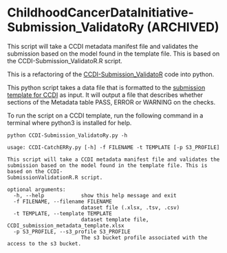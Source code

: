 # ChildhoodCancerDataInitiative-Submission_ValidatoRy (ARCHIVED)
This script will take a CCDI metadata manifest file and validates the submission based on the model found in the template file. This is based on the CCDI-Submission_ValidatoR.R script.

This is a refactoring of the [CCDI-Submission_ValidatoR](https://github.com/CBIIT/ChildhoodCancerDataInitiative-Submission_ValidatoR/tree/main) code into python.

This python script takes a data file that is formatted to the [submission template for CCDI](https://github.com/CBIIT/ccdi-model/tree/main/metadata-manifest) as input. It will output a file that describes whether sections of the Metadata table PASS, ERROR or WARNING on the checks.

To run the script on a CCDI template, run the following command in a terminal where python3 is installed for help.

```
python CCDI-Submission_ValidatoRy.py -h
```

```
usage: CCDI-CatchERRy.py [-h] -f FILENAME -t TEMPLATE [-p S3_PROFILE]

This script will take a CCDI metadata manifest file and validates the submission based on the model found in the template file. This is based on the CCDI-
SubmissionValidationR.R script.

optional arguments:
  -h, --help            show this help message and exit
  -f FILENAME, --filename FILENAME
                        dataset file (.xlsx, .tsv, .csv)
  -t TEMPLATE, --template TEMPLATE
                        dataset template file, CCDI_submission_metadata_template.xlsx
  -p S3_PROFILE, --s3_profile S3_PROFILE
                        The s3 bucket profile associated with the access to the s3 bucket.
```
